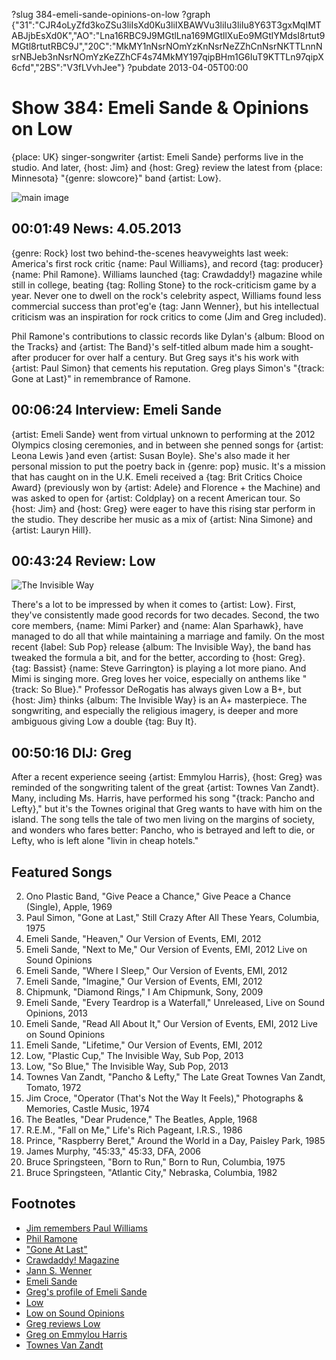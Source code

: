 ?slug 384-emeli-sande-opinions-on-low
?graph {"31":"CJR4oLyZfd3koZSu3liIsXd0Ku3liIXBAWVu3liIu3liIu8Y63T3gxMqIMTABJjbEsXd0K","AO":"Lna16RBC9J9MGtlLna169MGtllXuEo9MGtlYMdsI8rtut9MGtl8rtutRBC9J","20C":"MkMY1nNsrNOmYzKnNsrNeZZhCnNsrNKTTLnnNsrNBJeb3nNsrNOmYzKeZZhCF4s74MkMY197qipBHm1G6IuT9KTTLn97qipX6cfd","2BS":"V3fLVvhJee"}
?pubdate 2013-04-05T00:00

# Show 384: Emeli Sande & Opinions on Low
{place: UK} singer-songwriter {artist: Emeli Sande} performs live in the studio. And later, {host: Jim} and {host: Greg} review the latest from {place: Minnesota} "{genre: slowcore}" band {artist: Low}.

![main image](https://static.soundopinions.org/images/2013/emelisande.jpg)


## 00:01:49 News: 4.05.2013
{genre: Rock} lost two behind-the-scenes heavyweights last week: America's first rock critic {name: Paul Williams}, and record {tag: producer} {name: Phil Ramone}. Williams launched {tag: Crawdaddy!} magazine while still in college, beating {tag: Rolling Stone} to the rock-criticism game by a year. Never one to dwell on the rock's celebrity aspect, Williams found less commercial success than prot'eg'e {tag: Jann Wenner}, but his intellectual criticism was an inspiration for rock critics to come (Jim and Greg included).

Phil Ramone's contributions to classic records like Dylan's {album: Blood on the Tracks} and {artist: The Band}'s self-titled album made him a sought-after producer for over half a century. But Greg says it's his work with {artist: Paul Simon} that cements his reputation. Greg plays Simon's "{track: Gone at Last}" in remembrance of Ramone.

## 00:06:24 Interview: Emeli Sande
{artist: Emeli Sande} went from virtual unknown to performing at the 2012 Olympics closing ceremonies, and in between she penned songs for {artist: Leona Lewis }and even {artist: Susan Boyle}. She's also made it her personal mission to put the poetry back in {genre: pop} music. It's a mission that has caught on in the U.K. Emeli received a {tag: Brit Critics Choice Award} (previously won by {artist: Adele} and Florence + the Machine) and was asked to open for {artist: Coldplay} on a recent American tour. So {host: Jim} and {host: Greg} were eager to have this rising star perform in the studio. They describe her music as a mix of {artist: Nina Simone} and {artist: Lauryn Hill}. 

## 00:43:24 Review: Low
![The Invisible Way](https://static.soundopinions.org/assets/384/20C0.jpg)

There's a lot to be impressed by when it comes to {artist: Low}. First, they've consistently made good records for two decades. Second, the two core members, {name: Mimi Parker} and {name: Alan Sparhawk}, have managed to do all that while maintaining a marriage and family. On the most recent {label: Sub Pop} release {album: The Invisible Way}, the band has tweaked the formula a bit, and for the better, according to {host: Greg}. {tag: Bassist} {name: Steve Garrington} is playing a lot more piano. And Mimi is singing more. Greg loves her voice, especially on anthems like "{track: So Blue}." Professor DeRogatis has always given Low a B+, but {host: Jim} thinks {album: The Invisible Way} is an A+ masterpiece. The songwriting, and especially the religious imagery, is deeper and more ambiguous giving Low a double {tag: Buy It}.

## 00:50:16 DIJ: Greg
After a recent experience seeing {artist: Emmylou Harris}, {host: Greg} was reminded of the songwriting talent of the great {artist: Townes Van Zandt}. Many, including Ms. Harris, have performed his song "{track: Pancho and Lefty}," but it's the Townes original that Greg wants to have with him on the island. The song tells the tale of two men living on the margins of society, and wonders who fares better: Pancho, who is betrayed and left to die, or Lefty, who is left alone "livin in cheap hotels."

## Featured Songs
2. Ono Plastic Band, "Give Peace a Chance," Give Peace a Chance (Single), Apple, 1969
3. Paul Simon, "Gone at Last," Still Crazy After All These Years, Columbia, 1975
4. Emeli Sande, "Heaven," Our Version of Events, EMI, 2012
5. Emeli Sande, "Next to Me," Our Version of Events, EMI, 2012 Live on Sound Opinions
6. Emeli Sande, "Where I Sleep," Our Version of Events, EMI, 2012
7. Emeli Sande, "Imagine," Our Version of Events, EMI, 2012
8. Chipmunk, "Diamond Rings," I Am Chipmunk, Sony, 2009
9. Emeli Sande, "Every Teardrop is a Waterfall," Unreleased, Live on Sound Opinions, 2013
10. Emeli Sande, "Read All About It," Our Version of Events, EMI, 2012 Live on Sound Opinions
11. Emeli Sande, "Lifetime," Our Version of Events, EMI, 2012
12. Low, "Plastic Cup," The Invisible Way, Sub Pop, 2013
13. Low, "So Blue," The Invisible Way, Sub Pop, 2013
14. Townes Van Zandt, "Pancho & Lefty," The Late Great Townes Van Zandt, Tomato, 1972
15. Jim Croce, "Operator (That's Not the Way It Feels)," Photographs & Memories, Castle Music, 1974
16. The Beatles, "Dear Prudence," The Beatles, Apple, 1968
17. R.E.M., "Fall on Me," Life's Rich Pageant, I.R.S., 1986
18. Prince, "Raspberry Beret," Around the World in a Day, Paisley Park, 1985
19. James Murphy, "45:33," 45:33, DFA, 2006
20. Bruce Springsteen, "Born to Run," Born to Run, Columbia, 1975
21. Bruce Springsteen, "Atlantic City," Nebraska, Columbia, 1982

## Footnotes
- [Jim remembers Paul Williams](http://www.wbez.org/blogs/jim-derogatis/2013-04/paul-williams-first-rock-critic-and-one-best-106423)
- [Phil Ramone](http://articles.latimes.com/2013/mar/31/local/la-me-phil-ramone-20130331)
- ["Gone At Last"](https://www.youtube.com/watch?v=leWjp_CFt50)
- [Crawdaddy! Magazine](http://www.npr.org/blogs/therecord/2013/03/30/175775627/remembering-paul-williams-founder-of-rock-magazine-crawdaddy)
- [Jann S. Wenner](http://www.jannswenner.com/)
- [Emeli Sande](http://us.emelisande.com/)
- [Greg's profile of Emeli Sande](http://articles.chicagotribune.com/2012-05-17/entertainment/chi-emeli-sande-profile-uk-singer-emeli-sande-interviewed-20120516_1_music-full-time-songwriters-pop)
- [Low](http://chairkickers.com/)
- [Low on Sound Opinions](show/286)
- [Greg reviews Low](http://www.chicagotribune.com/entertainment/music/turnitup/chi-low-review-20130319,0,4393407.column)
- [Greg on Emmylou Harris](http://www.chicagotribune.com/entertainment/music/turnitup/chi-emmylou-harris-rodney-crowell-concert-20130320,0,4681166.column)
- [Townes Van Zandt](https://townesvanzandt.com/)
